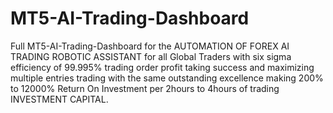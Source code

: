 # MT5-AI-Trading-Dashboard
Full MT5-AI-Trading-Dashboard for the AUTOMATION OF FOREX AI TRADING ROBOTIC ASSISTANT for all Global Traders with six sigma efficiency of 99.995% trading order profit taking success and maximizing multiple entries trading with the same outstanding excellence making 200% to 12000% Return On Investment per 2hours to 4hours of trading INVESTMENT CAPITAL.
